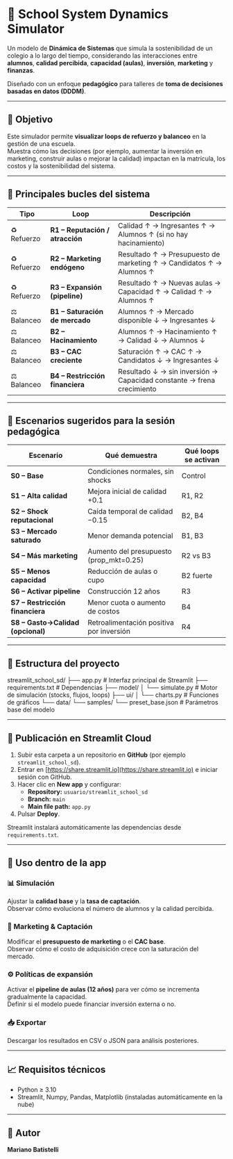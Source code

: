 # 🏫 School System Dynamics Simulator

Un modelo de **Dinámica de Sistemas** que simula la sostenibilidad de un colegio a lo largo del tiempo, considerando las interacciones entre **alumnos**, **calidad percibida**, **capacidad (aulas)**, **inversión**, **marketing** y **finanzas**.

Diseñado con un enfoque **pedagógico** para talleres de **toma de decisiones basadas en datos (DDDM)**.

---

## 🎯 Objetivo

Este simulador permite **visualizar loops de refuerzo y balanceo** en la gestión de una escuela.  
Muestra cómo las decisiones (por ejemplo, aumentar la inversión en marketing, construir aulas o mejorar la calidad) impactan en la matrícula, los costos y la sostenibilidad del sistema.

---

## 🔁 Principales bucles del sistema

| Tipo | Loop | Descripción |
|------|------|--------------|
| ♻️ Refuerzo | **R1 – Reputación / atracción** | Calidad ↑ → Ingresantes ↑ → Alumnos ↑ (si no hay hacinamiento) |
| ♻️ Refuerzo | **R2 – Marketing endógeno** | Resultado ↑ → Presupuesto de marketing ↑ → Candidatos ↑ → Alumnos ↑ |
| ♻️ Refuerzo | **R3 – Expansión (pipeline)** | Resultado ↑ → Nuevas aulas → Capacidad ↑ → Calidad ↑ → Alumnos ↑ |
| ⚖️ Balanceo | **B1 – Saturación de mercado** | Alumnos ↑ → Mercado disponible ↓ → Ingresantes ↓ |
| ⚖️ Balanceo | **B2 – Hacinamiento** | Alumnos ↑ → Hacinamiento ↑ → Calidad ↓ → Alumnos ↓ |
| ⚖️ Balanceo | **B3 – CAC creciente** | Saturación ↑ → CAC ↑ → Candidatos ↓ → Ingresantes ↓ |
| ⚖️ Balanceo | **B4 – Restricción financiera** | Resultado ↓ → sin inversión → Capacidad constante → frena crecimiento |

---

## 🧠 Escenarios sugeridos para la sesión pedagógica

| Escenario | Qué demuestra | Qué loops se activan |
|------------|----------------|----------------------|
| **S0 – Base** | Condiciones normales, sin shocks | Control |
| **S1 – Alta calidad** | Mejora inicial de calidad +0.1 | R1, R2 |
| **S2 – Shock reputacional** | Caída temporal de calidad −0.15 | B2, B4 |
| **S3 – Mercado saturado** | Menor demanda potencial | B1, B3 |
| **S4 – Más marketing** | Aumento del presupuesto (prop_mkt=0.25) | R2 vs B3 |
| **S5 – Menos capacidad** | Reducción de aulas o cupo | B2 fuerte |
| **S6 – Activar pipeline** | Construcción 12 años | R3 |
| **S7 – Restricción financiera** | Menor cuota o aumento de costos | B4 |
| **S8 – Gasto→Calidad (opcional)** | Retroalimentación positiva por inversión | R4 |

---

## 🧩 Estructura del proyecto

streamlit_school_sd/
├── app.py                        # Interfaz principal de Streamlit
├── requirements.txt              # Dependencias
├── model/
│   └── simulate.py               # Motor de simulación (stocks, flujos, loops)
├── ui/
│   └── charts.py                 # Funciones de gráficos
└── data/
└── samples/
└── preset_base.json      # Parámetros base del modelo

---

## 🚀 Publicación en Streamlit Cloud

1. Subir esta carpeta a un repositorio en **GitHub** (por ejemplo `streamlit_school_sd`).
2. Entrar en [https://share.streamlit.io](https://share.streamlit.io) e iniciar sesión con GitHub.
3. Hacer clic en **New app** y configurar:
   - **Repository:** `usuario/streamlit_school_sd`
   - **Branch:** `main`
   - **Main file path:** `app.py`
4. Pulsar **Deploy**.

Streamlit instalará automáticamente las dependencias desde `requirements.txt`.

---

## 🧭 Uso dentro de la app

### 📊 Simulación
Ajustar la **calidad base** y la **tasa de captación**.  
Observar cómo evoluciona el número de alumnos y la calidad percibida.

### 📣 Marketing & Captación
Modificar el **presupuesto de marketing** o el **CAC base**.  
Observar cómo el costo de adquisición crece con la saturación del mercado.

### ⚙️ Políticas de expansión
Activar el **pipeline de aulas (12 años)** para ver cómo se incrementa gradualmente la capacidad.  
Definir si el modelo puede financiar inversión externa o no.

### 📥 Exportar
Descargar los resultados en CSV o JSON para análisis posteriores.

---

## 📈 Requisitos técnicos

- Python ≥ 3.10  
- Streamlit, Numpy, Pandas, Matplotlib (instaladas automáticamente en la nube)

---

## 👤 Autor

**Mariano Batistelli**
